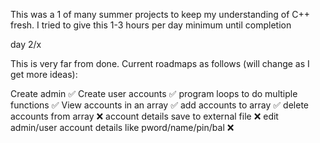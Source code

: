 This was a 1 of many summer projects to keep my understanding of C++ fresh. I tried to give this 1-3 hours per day minimum until completion 

day 2/x

This is very far from done. Current roadmaps as follows (will change as I get more ideas):

Create admin ✅
Create user accounts ✅
program loops to do multiple functions ✅
View accounts in an array ✅
add accounts to array ✅
delete accounts from array ❌
account details save to external file ❌
edit admin/user account details like pword/name/pin/bal ❌

